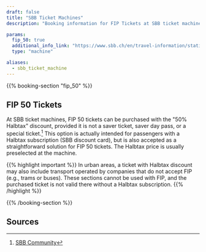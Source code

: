```yaml
---
draft: false
title: "SBB Ticket Machines"
description: "Booking information for FIP Tickets at SBB ticket machines"

params:
  fip_50: true
  additional_info_link: "https://www.sbb.ch/en/travel-information/stations/services-ticket-machine/sbb-ticket-machine.html"
  type: "machine"

aliases:
  - sbb_ticket_machine
---
```


{{% booking-section "fip_50" %}}

## FIP 50 Tickets

At SBB ticket machines, FIP 50 tickets can be purchased with the "50% Halbtax" discount, provided it is not a saver ticket, saver day pass, or a special ticket.[^1] This option is actually intended for passengers with a Halbtax subscription (SBB discount card), but is also accepted as a straightforward solution for FIP 50 tickets. The Halbtax price is usually preselected at the machine.

{{% highlight important %}}
In urban areas, a ticket with Halbtax discount may also include transport operated by companies that do not accept FIP (e.g., trams or buses). These sections cannot be used with FIP, and the purchased ticket is not valid there without a Halbtax subscription.
{{% /highlight %}}

{{% /booking-section %}}

## Sources

[^1]: [SBB Community](https://community.sbb.ch/d/2251-kann-man-als-fip-beg%C3%BCnstigter-tickets-weiterhin-online-mittels-halbtax-kaufen)
